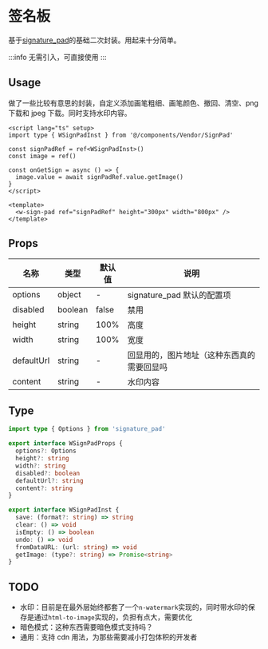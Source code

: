 # 签名板

基于[signature_pad](https://github.com/szimek/signature_pad)的基础二次封装。用起来十分简单。

:::info
无需引入，可直接使用
:::

## Usage

做了一些比较有意思的封装，自定义添加画笔粗细、画笔颜色、撤回、清空、png 下载和 jpeg 下载。同时支持水印内容。

```vue
<script lang="ts" setup>
import type { WSignPadInst } from '@/components/Vendor/SignPad'

const signPadRef = ref<WSignPadInst>()
const image = ref()

const onGetSign = async () => {
  image.value = await signPadRef.value.getImage()
}
</script>

<template>
  <w-sign-pad ref="signPadRef" height="300px" width="800px" />
</template>
```

## Props

| 名称       | 类型    | 默认值 | 说明                                       |
| ---------- | ------- | ------ | ------------------------------------------ |
| options    | object  | -      | signature_pad 默认的配置项                 |
| disabled   | boolean | false  | 禁用                                       |
| height     | string  | 100%   | 高度                                       |
| width      | string  | 100%   | 宽度                                       |
| defaultUrl | string  | -      | 回显用的，图片地址（这种东西真的需要回显吗 |
| content    | string  | -      | 水印内容                                   |

## Type

```ts
import type { Options } from 'signature_pad'

export interface WSignPadProps {
  options?: Options
  height?: string
  width?: string
  disabled?: boolean
  defaultUrl?: string
  content?: string
}

export interface WSignPadInst {
  save: (format?: string) => string
  clear: () => void
  isEmpty: () => boolean
  undo: () => void
  fromDataURL: (url: string) => void
  getImage: (type?: string) => Promise<string>
}
```

## TODO

- 水印：目前是在最外层始终都套了一个`n-watermark`实现的，同时带水印的保存是通过`html-to-image`实现的，负担有点大，需要优化
- 暗色模式：这种东西需要暗色模式支持吗？
- 通用：支持 cdn 用法，为那些需要减小打包体积的开发者
